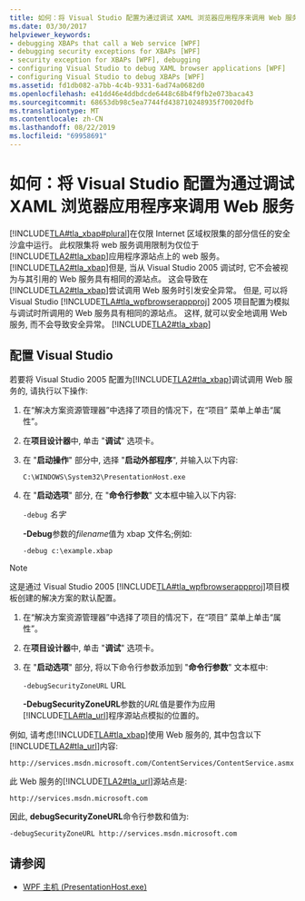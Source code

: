 ```yaml
---
title: 如何：将 Visual Studio 配置为通过调试 XAML 浏览器应用程序来调用 Web 服务
ms.date: 03/30/2017
helpviewer_keywords:
- debugging XBAPs that call a Web service [WPF]
- debugging security exceptions for XBAPs [WPF]
- security exception for XBAPs [WPF], debugging
- configuring Visual Studio to debug XAML browser applications [WPF]
- configuring Visual Studio to debug XBAPs [WPF]
ms.assetid: fd1db082-a7bb-4c4b-9331-6ad74a0682d0
ms.openlocfilehash: e41dd46e4ddbdcde6448c68b4f9fb2e073baca43
ms.sourcegitcommit: 68653db98c5ea7744fd438710248935f70020dfb
ms.translationtype: MT
ms.contentlocale: zh-CN
ms.lasthandoff: 08/22/2019
ms.locfileid: "69958691"
---
```

# <a name="how-to-configure-visual-studio-to-debug-a-xaml-browser-application-to-call-a-web-service"></a>如何：将 Visual Studio 配置为通过调试 XAML 浏览器应用程序来调用 Web 服务
[!INCLUDE[TLA#tla_xbap#plural](../../../../includes/tlasharptla-xbapsharpplural-md.md)]在仅限 Internet 区域权限集的部分信任的安全沙盒中运行。 此权限集将 web 服务调用限制为仅位于[!INCLUDE[TLA2#tla_xbap](../../../../includes/tla2sharptla-xbap-md.md)]应用程序源站点上的 web 服务。 [!INCLUDE[TLA2#tla_xbap](../../../../includes/tla2sharptla-xbap-md.md)]但是, 当从 Visual Studio 2005 调试时, 它不会被视为与其引用的 Web 服务具有相同的源站点。 这会导致在[!INCLUDE[TLA2#tla_xbap](../../../../includes/tla2sharptla-xbap-md.md)]尝试调用 Web 服务时引发安全异常。 但是, 可以将 Visual Studio [!INCLUDE[TLA#tla_wpfbrowserappproj](../../../../includes/tlasharptla-wpfbrowserappproj-md.md)] 2005 项目配置为模拟与调试时所调用的 Web 服务具有相同的源站点。 这样, 就可以安全地调用 Web 服务, 而不会导致安全异常。 [!INCLUDE[TLA2#tla_xbap](../../../../includes/tla2sharptla-xbap-md.md)]

## <a name="configuring-visual-studio"></a>配置 Visual Studio
 若要将 Visual Studio 2005 配置为[!INCLUDE[TLA2#tla_xbap](../../../../includes/tla2sharptla-xbap-md.md)]调试调用 Web 服务的, 请执行以下操作:

1. 在“解决方案资源管理器”中选择了项目的情况下，在“项目” 菜单上单击“属性”。

2. 在**项目设计器**中, 单击 "**调试**" 选项卡。

3. 在 "**启动操作**" 部分中, 选择 "**启动外部程序**", 并输入以下内容:

     `C:\WINDOWS\System32\PresentationHost.exe`

4. 在 "**启动选项**" 部分, 在 "**命令行参数**" 文本框中输入以下内容:

     `-debug`  *名字*

     **-Debug**参数的*filename*值为 xbap 文件名;例如:

     `-debug c:\example.xbap`

> [!NOTE]
> 这是通过 Visual Studio 2005 [!INCLUDE[TLA#tla_wpfbrowserappproj](../../../../includes/tlasharptla-wpfbrowserappproj-md.md)]项目模板创建的解决方案的默认配置。

1. 在“解决方案资源管理器”中选择了项目的情况下，在“项目” 菜单上单击“属性”。

2. 在**项目设计器**中, 单击 "**调试**" 选项卡。

3. 在 "**启动选项**" 部分, 将以下命令行参数添加到 "**命令行参数**" 文本框中:

     `-debugSecurityZoneURL` URL

     **-DebugSecurityZoneURL**参数的*URL*值是要作为应用[!INCLUDE[TLA#tla_url](../../../../includes/tlasharptla-url-md.md)]程序源站点模拟的位置的。

 例如, 请考虑[!INCLUDE[TLA#tla_xbap](../../../../includes/tlasharptla-xbap-md.md)]使用 Web 服务的, 其中包含以下[!INCLUDE[TLA2#tla_url](../../../../includes/tla2sharptla-url-md.md)]内容:

 `http://services.msdn.microsoft.com/ContentServices/ContentService.asmx`

 此 Web 服务的[!INCLUDE[TLA2#tla_url](../../../../includes/tla2sharptla-url-md.md)]源站点是:

 `http://services.msdn.microsoft.com`

 因此, **debugSecurityZoneURL**命令行参数和值为:

 `-debugSecurityZoneURL http://services.msdn.microsoft.com`

## <a name="see-also"></a>请参阅

- [WPF 主机 (PresentationHost.exe)](wpf-host-presentationhost-exe.md)
